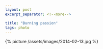 ```yaml
---
layout: post
excerpt_separator: <!--more-->

title: "Burning passion"
tags: photo
---
```


{% picture /assets/images/2014-02-13.jpg %}
<!--more-->